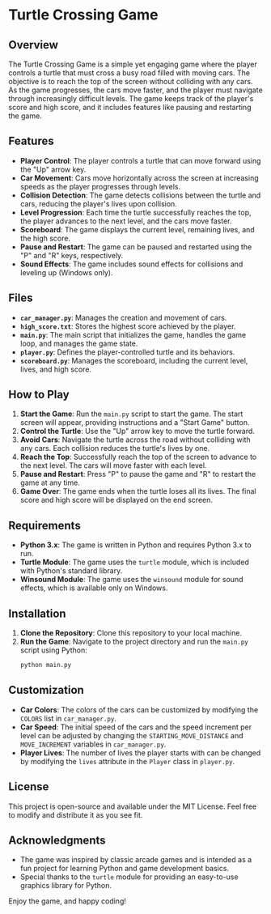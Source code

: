 # Turtle Crossing Game

## Overview

The Turtle Crossing Game is a simple yet engaging game where the player controls a turtle that must cross a busy road filled with moving cars. The objective is to reach the top of the screen without colliding with any cars. As the game progresses, the cars move faster, and the player must navigate through increasingly difficult levels. The game keeps track of the player's score and high score, and it includes features like pausing and restarting the game.

## Features

- **Player Control**: The player controls a turtle that can move forward using the "Up" arrow key.
- **Car Movement**: Cars move horizontally across the screen at increasing speeds as the player progresses through levels.
- **Collision Detection**: The game detects collisions between the turtle and cars, reducing the player's lives upon collision.
- **Level Progression**: Each time the turtle successfully reaches the top, the player advances to the next level, and the cars move faster.
- **Scoreboard**: The game displays the current level, remaining lives, and the high score.
- **Pause and Restart**: The game can be paused and restarted using the "P" and "R" keys, respectively.
- **Sound Effects**: The game includes sound effects for collisions and leveling up (Windows only).

## Files

- **`car_manager.py`**: Manages the creation and movement of cars.
- **`high_score.txt`**: Stores the highest score achieved by the player.
- **`main.py`**: The main script that initializes the game, handles the game loop, and manages the game state.
- **`player.py`**: Defines the player-controlled turtle and its behaviors.
- **`scoreboard.py`**: Manages the scoreboard, including the current level, lives, and high score.

## How to Play

1. **Start the Game**: Run the `main.py` script to start the game. The start screen will appear, providing instructions and a "Start Game" button.
2. **Control the Turtle**: Use the "Up" arrow key to move the turtle forward.
3. **Avoid Cars**: Navigate the turtle across the road without colliding with any cars. Each collision reduces the turtle's lives by one.
4. **Reach the Top**: Successfully reach the top of the screen to advance to the next level. The cars will move faster with each level.
5. **Pause and Restart**: Press "P" to pause the game and "R" to restart the game at any time.
6. **Game Over**: The game ends when the turtle loses all its lives. The final score and high score will be displayed on the end screen.

## Requirements

- **Python 3.x**: The game is written in Python and requires Python 3.x to run.
- **Turtle Module**: The game uses the `turtle` module, which is included with Python's standard library.
- **Winsound Module**: The game uses the `winsound` module for sound effects, which is available only on Windows.

## Installation

1. **Clone the Repository**: Clone this repository to your local machine.
2. **Run the Game**: Navigate to the project directory and run the `main.py` script using Python:
   ```bash
   python main.py
   ```

## Customization

- **Car Colors**: The colors of the cars can be customized by modifying the `COLORS` list in `car_manager.py`.
- **Car Speed**: The initial speed of the cars and the speed increment per level can be adjusted by changing the `STARTING_MOVE_DISTANCE` and `MOVE_INCREMENT` variables in `car_manager.py`.
- **Player Lives**: The number of lives the player starts with can be changed by modifying the `lives` attribute in the `Player` class in `player.py`.

## License

This project is open-source and available under the MIT License. Feel free to modify and distribute it as you see fit.

## Acknowledgments

- The game was inspired by classic arcade games and is intended as a fun project for learning Python and game development basics.
- Special thanks to the `turtle` module for providing an easy-to-use graphics library for Python.

Enjoy the game, and happy coding!
